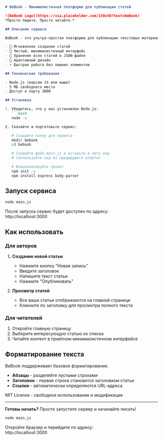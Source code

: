 ```markdown
# BeBook - Минималистичная платформа для публикации статей

![BeBook Logo](https://via.placeholder.com/150x50?text=BeBook)  
*Просто пишите. Просто читайте.*

## Описание сервиса

BeBook - это ультра-простая платформа для публикации текстовых материалов в стиле Telegraph. Основные особенности:

- 🚀 Мгновенное создание статей
- 🎨 Чистый, минималистичный интерфейс
- 📁 Хранение всех статей в JSON-файле
- 📱 Адаптивный дизайн
- ⚡ Быстрая работа без лишних элементов

## Технические требования

- Node.js (версии 14 или выше)
- 5 МБ свободного места
- Доступ к порту 3000

## Установка

1. Убедитесь, что у вас установлен Node.js:
   ```bash
   node -v

2. Скачайте и подготовьте сервис:

   # Создайте папку для проекта
   mkdir bebook
   cd bebook

   # Создайте файл main.js и вставьте в него код
   # (используйте код из предыдущего ответа)

   # Инициализируйте проект
   npm init -y
   npm install express body-parser
   ```

## Запуск сервиса

```bash
node main.js
```

После запуска сервис будет доступен по адресу:  
http://localhost:3000

## Как использовать

### Для авторов

1. **Создание новой статьи**
   - Нажмите кнопку "Новая запись"
   - Введите заголовок
   - Напишите текст статьи
   - Нажмите "Опубликовать"

2. **Просмотр статей**
   - Все ваши статьи отображаются на главной странице
   - Кликните по заголовку для просмотра полного текста

### Для читателей

1. Откройте главную страницу
2. Выберите интересующую статью из списка
3. Читайте контент в приятном минималистичном интерфейсе

## Форматирование текста

BeBook поддерживает базовое форматирование:

- **Абзацы** - разделяйте пустыми строками
- **Заголовки** - первая строка становится заголовком статьи
- **Ссылки** - автоматически определяются URL-адреса

MIT License - свободное использование и модификация

---

**Готовы начать?** Просто запустите сервер и начинайте писать!

```bash
node main.js
```

Откройте браузер и перейдите по адресу:  
http://localhost:3000

